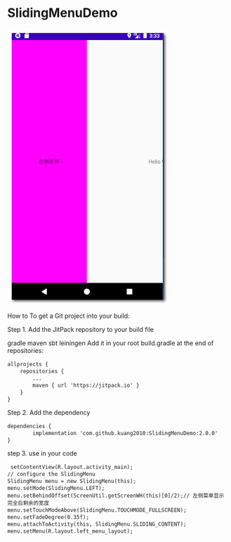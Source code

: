 # SlidingMenuDemo

![Image text](sldmenu.png)


How to
To get a Git project into your build:

Step 1. Add the JitPack repository to your build file

gradle
maven
sbt
leiningen
Add it in your root build.gradle at the end of repositories:

	allprojects {
		repositories {
			...
			maven { url 'https://jitpack.io' }
		}
	}
Step 2. Add the dependency

	dependencies {
	        implementation 'com.github.kuang2010:SlidingMenuDemo:2.0.0'
	}
  
step 3.  use in your code


     setContentView(R.layout.activity_main);
    // configure the SlidingMenu
    SlidingMenu menu = new SlidingMenu(this);
    menu.setMode(SlidingMenu.LEFT);
    menu.setBehindOffset(ScreenUtil.getScreenWH(this)[0]/2);// 左侧菜单显示完全后剩余的宽度
    menu.setTouchModeAbove(SlidingMenu.TOUCHMODE_FULLSCREEN);
    menu.setFadeDegree(0.35f);
    menu.attachToActivity(this, SlidingMenu.SLIDING_CONTENT);
    menu.setMenu(R.layout.left_menu_layout);
